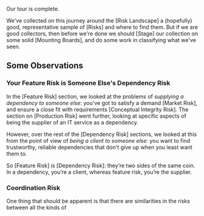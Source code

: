 Our tour is complete.  

We've collected on this journey around the [Risk Landscape] a (hopefully) good, representative sample of [Risks] and where to find them.  But if we are good collectors, then before we're done we should [Stage] our collection on some solid [Mounting Boards], and do some work in classifying what we've seen.

## Some Observations

### Your Feature Risk is Someone Else's Dependency Risk

In the [Feature Risk] section, we looked at the problems of _supplying a dependency to someone else_:  you've got to satisfy a demand [Market Risk], and ensure a close fit with requirements [Conceptual Integrity Risk].  The section on [Production Risk] went further, looking at specific aspects of being the supplier of an IT service as a dependency.  

However, over the rest of the [Dependency Risk] sections, we looked at this from the point of view of _being a client to someone else_:  you want to find trustworthy, reliable dependencies that don't give up when you least want them to.

So [Feature Risk] _is_ [Dependency Risk]:  they’re two sides of the same coin.  In a dependency, you’re a client, whereas feature risk, you’re the supplier. 

### Coordination Risk 




One thing that should be apparent is that there are similarities in the risks between all the kinds of


